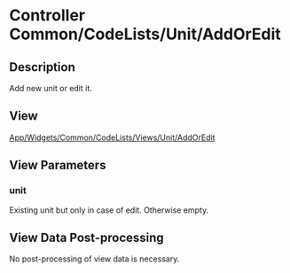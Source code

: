 # Controller Common/CodeLists/Unit/AddOrEdit

## Description

Add new unit or edit it.

## View

[App/Widgets/Common/CodeLists/Views/Unit/AddOrEdit](../../Views/Unit/AddOrEdit.md)

## View Parameters

### unit
Existing unit but only in case of edit. Otherwise empty.

## View Data Post-processing

No post-processing of view data is necessary.